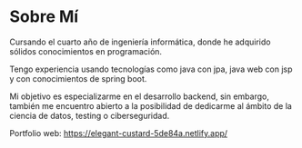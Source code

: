 # Sobre Mí

Cursando el cuarto año de ingeniería informática, donde he adquirido sólidos conocimientos en programación.

Tengo experiencia usando tecnologías como java con jpa, java web con jsp y con conocimientos de spring boot.

Mi objetivo es especializarme en el desarrollo backend, sin embargo, también me encuentro abierto a la posibilidad de dedicarme al ámbito de la ciencia de datos, testing o ciberseguridad.

Portfolio web: https://elegant-custard-5de84a.netlify.app/
